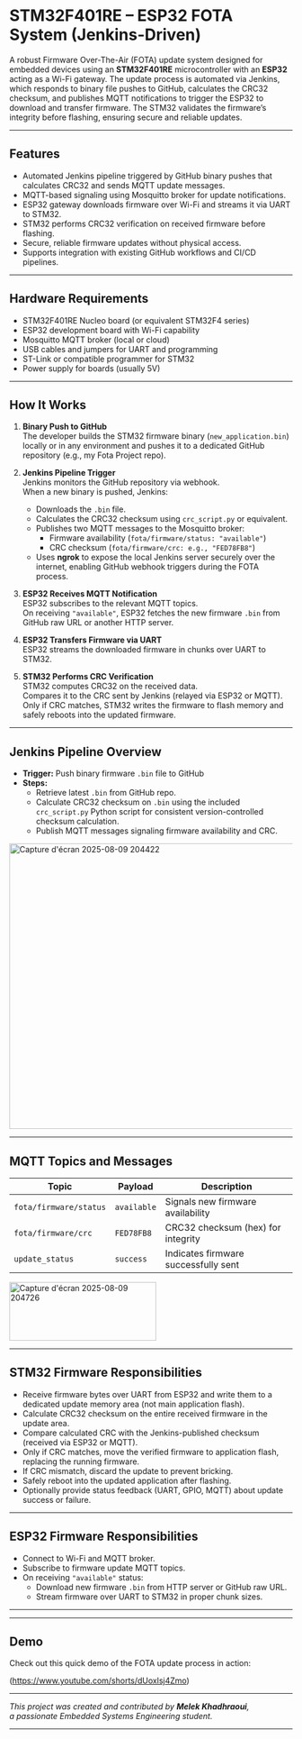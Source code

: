 # STM32F401RE – ESP32 FOTA System (Jenkins-Driven)

A robust Firmware Over-The-Air (FOTA) update system designed for embedded devices using an **STM32F401RE** microcontroller with an **ESP32** acting as a Wi-Fi gateway.
The update process is automated via Jenkins, which responds to binary file pushes to GitHub, calculates the CRC32 checksum, and publishes MQTT notifications to trigger the ESP32 to download and transfer firmware. 
The STM32 validates the firmware’s integrity before flashing, ensuring secure and reliable updates.

---

## Features

- Automated Jenkins pipeline triggered by GitHub binary pushes that calculates CRC32 and sends MQTT update messages.
- MQTT-based signaling using Mosquitto broker for update notifications.
- ESP32 gateway downloads firmware over Wi-Fi and streams it via UART to STM32.
- STM32 performs CRC32 verification on received firmware before flashing.
- Secure, reliable firmware updates without physical access.
- Supports integration with existing GitHub workflows and CI/CD pipelines.

---

## Hardware Requirements

- STM32F401RE Nucleo board (or equivalent STM32F4 series)
- ESP32 development board with Wi-Fi capability
- Mosquitto MQTT broker (local or cloud)
- USB cables and jumpers for UART and programming
- ST-Link or compatible programmer for STM32
- Power supply for boards (usually 5V)

---

## How It Works

1. **Binary Push to GitHub**  
   The developer builds the STM32 firmware binary (`new_application.bin`) locally or in any environment and pushes it to a dedicated GitHub repository (e.g., my Fota Project repo).

2. **Jenkins Pipeline Trigger**  
   Jenkins monitors the GitHub repository via webhook.  
   When a new binary is pushed, Jenkins:  
   - Downloads the `.bin` file.  
   - Calculates the CRC32 checksum using `crc_script.py` or equivalent.  
   - Publishes two MQTT messages to the Mosquitto broker:  
     - Firmware availability (`fota/firmware/status: "available"`)  
     - CRC checksum (`fota/firmware/crc: e.g., "FED78FB8"`)  
   - Uses **ngrok** to expose the local Jenkins server securely over the internet, enabling GitHub webhook triggers during the FOTA process.

3. **ESP32 Receives MQTT Notification**  
   ESP32 subscribes to the relevant MQTT topics.  
   On receiving `"available"`, ESP32 fetches the new firmware `.bin` from GitHub raw URL or another HTTP server.

4. **ESP32 Transfers Firmware via UART**  
   ESP32 streams the downloaded firmware in chunks over UART to STM32.

5. **STM32 Performs CRC Verification**  
   STM32 computes CRC32 on the received data.  
   Compares it to the CRC sent by Jenkins (relayed via ESP32 or MQTT).  
   Only if CRC matches, STM32 writes the firmware to flash memory and safely reboots into the updated firmware.

---

## Jenkins Pipeline Overview

- **Trigger:** Push binary firmware `.bin` file to GitHub  
- **Steps:**  
  - Retrieve latest `.bin` from GitHub repo.
  - Calculate CRC32 checksum on `.bin` using the included `crc_script.py` Python script for consistent version-controlled checksum calculation.  
  - Publish MQTT messages signaling firmware availability and CRC.
<img width="1231" height="507" alt="Capture d'écran 2025-08-09 204422" src="https://github.com/user-attachments/assets/97351ccd-85a7-4bf5-88b1-ed763f156c9a" />

---

## MQTT Topics and Messages

| Topic                  | Payload    | Description                           |
|------------------------|------------|-------------------------------------|
| `fota/firmware/status` | `available`| Signals new firmware availability   |
| `fota/firmware/crc`    | `FED78FB8` | CRC32 checksum (hex) for integrity  |
| `update_status`        | `success`  | Indicates firmware successfully sent|

<img width="261" height="104" alt="Capture d'écran 2025-08-09 204726" src="https://github.com/user-attachments/assets/48545650-4b23-4a45-844c-2db66cb6d8d0" />

---

## STM32 Firmware Responsibilities

- Receive firmware bytes over UART from ESP32 and write them to a dedicated update memory area (not main application flash).
- Calculate CRC32 checksum on the entire received firmware in the update area.
- Compare calculated CRC with the Jenkins-published checksum (received via ESP32 or MQTT).
- Only if CRC matches, move the verified firmware to application flash, replacing the running firmware.
- If CRC mismatch, discard the update to prevent bricking.
- Safely reboot into the updated application after flashing.
- Optionally provide status feedback (UART, GPIO, MQTT) about update success or failure.

---

## ESP32 Firmware Responsibilities

- Connect to Wi-Fi and MQTT broker.
- Subscribe to firmware update MQTT topics.
- On receiving `"available"` status:  
  - Download new firmware `.bin` from HTTP server or GitHub raw URL.  
  - Stream firmware over UART to STM32 in proper chunk sizes.

---
---

## Demo

Check out this quick demo of the FOTA update process in action:

(https://www.youtube.com/shorts/dUoxlsj4Zmo)

---

*This project was created and contributed by **Melek Khadhraoui**,  
    a passionate Embedded Systems Engineering student.*

---

